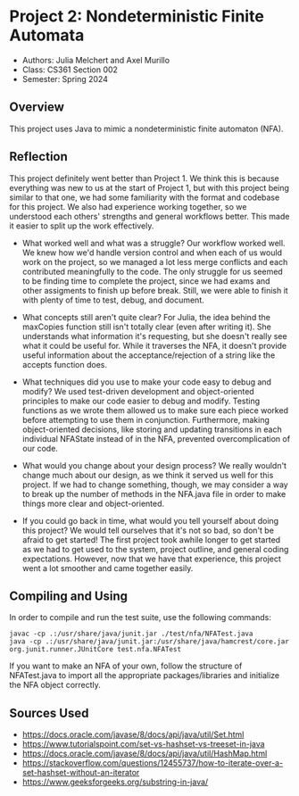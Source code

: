 # Project 2: Nondeterministic Finite Automata

* Authors: Julia Melchert and Axel Murillo
* Class: CS361 Section 002
* Semester: Spring 2024

## Overview

This project uses Java to mimic a nondeterministic finite automaton (NFA).

## Reflection

This project definitely went better than Project 1. We think this is because everything was new to us
at the start of Project 1, but with this project being similar to that one, we had some familiarity
with the format and codebase for this project. We also had experience working together, so we understood 
each others' strengths and general workflows better. This made it easier to split up the work effectively.

* What worked well and what was a struggle?
Our workflow worked well. We knew how we'd handle version control and when each of us would work on the project, so we managed a lot less merge conflicts and each contributed meaningfully to the code. The only struggle for us seemed to be finding time to complete the project, since we had exams and other assigments to finish up before break. Still, we were able to finish it with plenty of time to test, debug, and document.

* What concepts still aren't quite clear?
For Julia, the idea behind the maxCopies function still isn't totally clear (even after writing it). She understands what information it's requesting, but she doesn't really see what it could be useful for. While it traverses the NFA, it doesn't provide useful information about the acceptance/rejection of a string like the accepts function does.

* What techniques did you use to make your code easy to debug and modify?
We used test-driven development and object-oriented principles to make our code easier to debug and modify. Testing functions as we wrote them allowed us to make sure each piece worked before attempting to use them in conjunction. Furthermore, making object-oriented decisions, like storing and updating transitions in each individual NFAState instead of in the NFA, prevented overcomplication of our code.

* What would you change about your design process?
We really wouldn't change much about our design, as we think it served us well for this project. If we had to change something, though, we may consider a way to break up the number of methods in the NFA.java file in order to make things more clear and object-oriented.

* If you could go back in time, what would you tell yourself about doing this project?
We would tell ourselves that it's not so bad, so don't be afraid to get started! The first project took awhile longer to get started as we had to get used to the system, project outline, and general coding expectations. However, now that we have that experience, this project went a lot smoother and came together easily.


## Compiling and Using

In order to compile and run the test suite, use the following commands:
```
javac -cp .:/usr/share/java/junit.jar ./test/nfa/NFATest.java
java -cp .:/usr/share/java/junit.jar:/usr/share/java/hamcrest/core.jar org.junit.runner.JUnitCore test.nfa.NFATest
```

If you want to make an NFA of your own, follow the structure of NFATest.java to import all the appropriate packages/libraries and initialize the NFA object correctly.

## Sources Used

* https://docs.oracle.com/javase/8/docs/api/java/util/Set.html
* https://www.tutorialspoint.com/set-vs-hashset-vs-treeset-in-java
* https://docs.oracle.com/javase/8/docs/api/java/util/HashMap.html
* https://stackoverflow.com/questions/12455737/how-to-iterate-over-a-set-hashset-without-an-iterator
* https://www.geeksforgeeks.org/substring-in-java/
